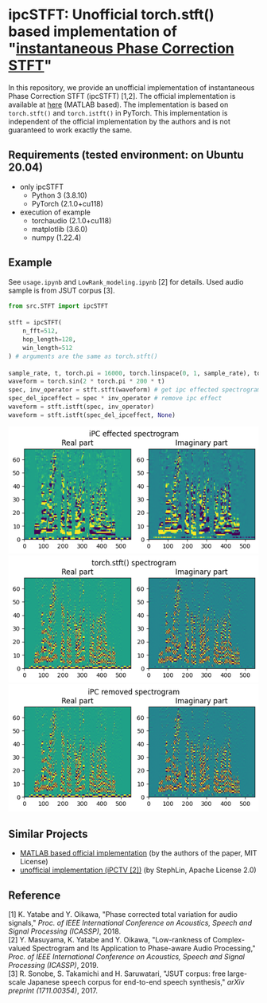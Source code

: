 # ipcSTFT: Unofficial torch.stft() based implementation of "[instantaneous Phase Correction STFT](http://contents.acoust.ias.sci.waseda.ac.jp/publications/IEEE/2018/icassp-yatabe2-2018apr.pdf)"

In this repository, we provide an unofficial implementation of instantaneous Phase Correction STFT (ipcSTFT) [1,2]. The official implementation is available at [here](https://codeocean.com/capsule/1906064/tree/v1) (MATLAB based). The implementation is based on `torch.stft()` and `torch.istft()` in PyTorch. This implementation is independent of the official implementation by the authors and is not guaranteed to work exactly the same.

## Requirements (tested environment: on Ubuntu 20.04)
- only ipcSTFT
    - Python 3 (3.8.10)
    - PyTorch (2.1.0+cu118)
- execution of example
    - torchaudio (2.1.0+cu118)
    - matplotlib (3.6.0)
    - numpy (1.22.4)


## Example
See `usage.ipynb` and `LowRank_modeling.ipynb` [2] for details. Used audio sample is from JSUT corpus [3].

```python
from src.STFT import ipcSTFT

stft = ipcSTFT(
    n_fft=512,
    hop_length=128,
    win_length=512
) # arguments are the same as torch.stft()

sample_rate, t, torch.pi = 16000, torch.linspace(0, 1, sample_rate), torch.acos(torch.zeros(1)).item() * 2
waveform = torch.sin(2 * torch.pi * 200 * t)
spec, inv_operator = stft.stft(waveform) # get ipc effected spectrogram and inverse operator
spec_del_ipceffect = spec * inv_operator # remove ipc effect
waveform = stft.istft(spec, inv_operator)
waveform = stft.istft(spec_del_ipceffect, None)
```
![spec1](sample/JSUT_BASIC5000_0001_1.png)  
![spec2](sample/JSUT_BASIC5000_0001_2.png)  
![spec3](sample/JSUT_BASIC5000_0001_3.png)  

## Similar Projects
- [MATLAB based official implementation](https://codeocean.com/capsule/1906064/tree/v1) (by the authors of the paper, MIT License)
- [unofficial implementation (iPCTV [2])](https://github.com/StephLin/wipctv/tree/master) (by StephLin, Apache License 2.0)

## Reference
[1] K. Yatabe and Y. Oikawa, "Phase corrected total variation for audio signals," _Proc. of IEEE International Conference on Acoustics, Speech and Signal Processing (ICASSP)_, 2018.  
[2] Y. Masuyama, K. Yatabe and Y. Oikawa, "Low-rankness of Complex-valued Spectrogram and Its Application to Phase-aware Audio Processing," _Proc. of IEEE International Conference on Acoustics, Speech and Signal Processing (ICASSP)_, 2019.  
[3] R. Sonobe, S. Takamichi and H. Saruwatari, "JSUT corpus: free large-scale Japanese speech corpus for end-to-end speech synthesis," _arXiv preprint (1711.00354)_, 2017.